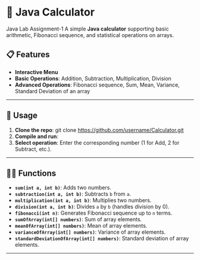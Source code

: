 # 🧮 Java Calculator 

Java Lab Assignment-1
A simple **Java calculator** supporting basic arithmetic, Fibonacci sequence, and statistical operations on arrays.

## 📋 Features
- **Interactive Menu**
- **Basic Operations**: Addition, Subtraction, Multiplication, Division
- **Advanced Operations**: Fibonacci sequence, Sum, Mean, Variance, Standard Deviation of an array
---
## 🚀 Usage
1. **Clone the repo**: git clone https://github.com/username/Calculator.git
2. **Compile and run**:
3. **Select operation**:
Enter the corresponding number (1 for Add, 2 for Subtract, etc.).

---

## 🧑‍💻 Functions
- **`sum(int a, int b)`**: Adds two numbers.
- **`subtraction(int a, int b)`**: Subtracts `b` from `a`.
- **`multiplication(int a, int b)`**: Multiplies two numbers.
- **`division(int a, int b)`**: Divides `a` by `b` (handles division by 0).
- **`fibonacci(int n)`**: Generates Fibonacci sequence up to `n` terms.
- **`sumOfArray(int[] numbers)`**: Sum of array elements.
- **`meanOfArray(int[] numbers)`**: Mean of array elements.
- **`varianceOfArray(int[] numbers)`**: Variance of array elements.
- **`standardDeviationOfArray(int[] numbers)`**: Standard deviation of array elements.

---

